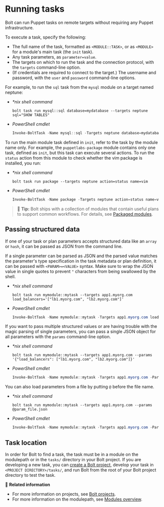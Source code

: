 # Running tasks

Bolt can run Puppet tasks on remote targets without requiring any Puppet
infrastructure. 

To execute a task, specify the following:

-   The full name of the task, formatted as `<MODULE::TASK>`, or as `<MODULE>`
    for a module's main task (the `init` task).
-   Any task parameters, as `parameter=value`.
-   The targets on which to run the task and the connection protocol, with the
    `targets` command-line option.
-   (If credentials are required to connect to the target.) The username and
    password, with the `user` and `password` command-line options.

For example, to run the `sql` task from the `mysql` module on a target named
neptune:

- _\*nix shell command_

  ```shell
  bolt task run mysql::sql database=mydatabase --targets neptune sql="SHOW TABLES"
  ```

- _PowerShell cmdlet_

  ```powershell
  Invoke-BoltTask -Name mysql::sql -Targets neptune database=mydatabase sql="SHOW TABLES"
  ```

To run the main module task defined in `init`, refer to the task by the module
name only. For example, the `puppetlabs-package` module contains only one task,
defined as `init`, but this task can execute several actions. To run the
`status` action from this module to check whether the vim package is installed,
you run:

- _\*nix shell command_

  ```shell
  bolt task run package --targets neptune action=status name=vim 
  ```

- _PowerShell cmdlet_

  ```powershell
  Invoke-BoltTask -Name package -Targets neptune action=status name=vim
  ```

> 🔩 **Tip:** Bolt ships with a collection of modules that contain useful plans
> to support common workflows. For details, see [Packaged
> modules](bolt_installing_modules.md).

## Passing structured data

If one of your task or plan parameters accepts structured data like an `array` or
`hash`, it can be passed as JSON from the command line.

If a single parameter can be parsed as JSON and the parsed value matches the
parameter's type specification in the task metadata or plan definition, it can
be passed with `<PARAM>=<VALUE>` syntax. Make sure to wrap the JSON value in
single quotes to prevent `"` characters from being swallowed by the shell.

- _\*nix shell command_

  ```shell
  bolt task run mymodule::mytask --targets app1.myorg.com load_balancers='["lb1.myorg.com", "lb2.myorg.com"]'
  ```

- _PowerShell cmdlet_

  ```powershell
  Invoke-BoltTask -Name mymodule::mytask -Targets app1.myorg.com load_balancers='["lb1.myorg.com", "lb2.myorg.com"]'
  ```

If you want to pass multiple structured values or are having trouble with the
magic parsing of single parameters, you can pass a single JSON object for all
parameters with the `params` command-line option.

- _\*nix shell command_

  ```shell
  bolt task run mymodule::mytask --targets app1.myorg.com --params '{"load_balancers": ["lb1.myorg.com", "lb2.myorg.com"]}'
  ```

- _PowerShell cmdlet_

  ```powershell
  Invoke-BoltTask -Name mymodule::mytask -Targets app1.myorg.com -Params '{"load_balancers": ["lb1.myorg.com", "lb2.myorg.com"]}'
  ```

You can also load parameters from a file by putting `@` before the file name.

- _\*nix shell command_

  ```shell
  bolt task run mymodule::mytask --targets app1.myorg.com --params @param_file.json
  ```

- _PowerShell cmdlet_

  ```powershell
  Invoke-BoltTask -Name mymodule::mytask -Targets app1.myorg.com -Params '@param_file.json'
  ```

## Task location

In order for Bolt to find a task, the task must be in a module on the modulepath
or in the `tasks/` directory in your Bolt project. If you are developing a new
task, you can [create a Bolt project](projects.md#create-a-bolt-project),
develop your task in `<PROJECT DIRECTORY>/tasks/`, and run Bolt from the root of
your Bolt project directory to test the task.

📖 **Related information**

- For more information on projects, see [Bolt projects](projects.md).
- For more information on the modulepath, see [Modules overview](modules.md#modulepath).

